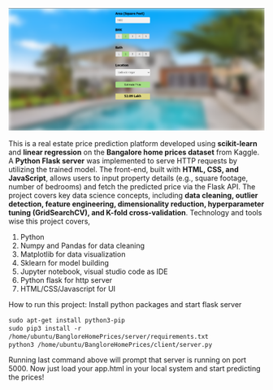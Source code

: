 ![](BHP_website.PNG)

This is a real estate price prediction platform developed using **scikit-learn** and **linear regression** on the **Bangalore home prices dataset** from Kaggle. A **Python Flask server** was implemented to serve HTTP requests by utilizing the trained model. The front-end, built with **HTML, CSS, and JavaScript**, allows users to input property details (e.g., square footage, number of bedrooms) and fetch the predicted price via the Flask API. The project covers key data science concepts, including **data cleaning, outlier detection, feature engineering, dimensionality reduction, hyperparameter tuning (GridSearchCV), and K-fold cross-validation**. Technology and tools wise this project covers,

1. Python
2. Numpy and Pandas for data cleaning
3. Matplotlib for data visualization
4. Sklearn for model building
5. Jupyter notebook, visual studio code as IDE
6. Python flask for http server
7. HTML/CSS/Javascript for UI

How to run this project:
Install python packages and start flask server
```
sudo apt-get install python3-pip
sudo pip3 install -r /home/ubuntu/BangloreHomePrices/server/requirements.txt
python3 /home/ubuntu/BangloreHomePrices/client/server.py
```
Running last command above will prompt that server is running on port 5000.
Now just load your app.html in your local system and start predicting the prices!



